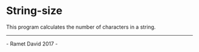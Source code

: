# String-size


This program calculates the number of characters in a string.

<hr>
- Ramet David 2017 -
